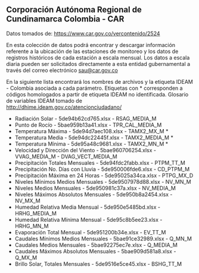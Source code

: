 ## Corporación Autónoma Regional de Cundinamarca Colombia - CAR

Datos tomados de: https://www.car.gov.co/vercontenido/2524

En esta colección de datos podrá encontrar y descargar información referente a la ubicación de las estaciones de monitoreo y los datos de registros históricos de cada estación a escala mensual. Los datos a escala diaria pueden ser solicitados directamente a esta entidad gubernamental a través del correo electrónico sau@car.gov.co

En la siguiente lista encontrará los nombres de archivos y la etiqueta IDEAM - Colombia asociada a cada parámetro. Etiquetas con * corresponden a códigos homologados a partir de etiqueta IDEAM no identificada. Glosario de variables IDEAM tomado de http://dhime.ideam.gov.co/atencionciudadano/

* Radiación Solar - 5de94b62cd765.xlsx - RSAG_MEDIA_M
* Punto de Rocío - 5bae959b13a41.xlsx - TPR_CAL_MEDIA_M
* Temperatura Máxima - 5de94d7aec108.xlsx - TAMX2_MX_M *
* Temperatura Media - 5de94dc22445f.xlsx - TAMX2_MEDIA_M *
* Temperatura Mínima - 5de95a48c9681.xlsx - TAMX2_MN_M *
* Velocidad y Dirección del Viento - 5bae960706254.xlsx - VVAG_MEDIA_M - DVAG_VECT_MEDIA_M
* Precipitación Totales Mensuales - 5de94fdc2fabb.xlsx - PTPM_TT_M
* Precipitación No. Días con Lluvia - 5de950006fde6.xlsx - CD_PTPM_M
* Precipitación Máxima en 24 Horas - 5de95025a34ca.xlsx - PTPG_MX_D
* Niveles Mínimos Medios Mensuales - 5de9507978d88.xlsx - NV_MN_M
* Niveles Medios Mensuales - 5de950981c37a.xlsx - NV_MEDIA_M
* Niveles Máximos Absolutos Mensuales - 5de950b8a2454.xlsx - NV_MX_M
* Humedad Relativa Media Mensual - 5de950e5485bd.xlsx - HRHG_MEDIA_M
* Humedad Relativa Mínima Mensual - 5de95c8b5ee23.xlsx - HRHG_MN_M
* Evaporación Total Mensual - 5de951200b34e.xlsx - EV_TT_M
* Caudales Mínimos Medios Mensuales - 5bae91ce32989.xlsx - Q_MN_M
* Caudales Medios Mensuales - 5bae92275ec7e.xlsx - Q_MEDIA_M
* Caudales Máximos Absolutos Mensuales - 5bae909d581a8.xlsx - Q_MX_M
* Brillo Solar, Totales Mensuales - 5de9516e5ce45.xlsx - BSHG_TT_M
